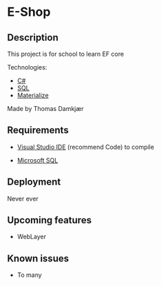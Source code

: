 # E-Shop 

## Description

This project is for school to learn EF core

Technologies: 
* <a href="https://learn.microsoft.com/en-us/dotnet/csharp/" target="_blank">C#</a>
* <a href="https://www.microsoft.com/en-us/sql-server/sql-server-downloads" target="_blank">SQL</a>
* <a href="https://materializecss.com/" target="_blank">Materialize</a>

Made by Thomas Damkjær

## Requirements

* <a href="https://code.visualstudio.com/" target="_blank">Visual Studio IDE</a> (recommend Code) to compile

* <a href="https://www.microsoft.com/en-us/sql-server/sql-server-downloads" target="_blank">Microsoft SQL</a>

## Deployment

Never ever

## Upcoming features

* WebLayer

## Known issues

* To many
